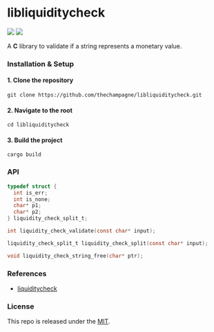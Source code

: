 # libliquiditycheck

[![](https://img.shields.io/github/v/tag/thechampagne/libliquiditycheck?label=version)](https://github.com/thechampagne/libliquiditycheck/releases/latest) [![](https://img.shields.io/github/license/thechampagne/libliquiditycheck)](https://github.com/thechampagne/libliquiditycheck/blob/main/LICENSE)

A **C** library to validate if a string represents a monetary value.

### Installation & Setup

#### 1. Clone the repository
```
git clone https://github.com/thechampagne/libliquiditycheck.git
```
#### 2. Navigate to the root
```
cd libliquiditycheck
```
#### 3. Build the project
```
cargo build
```

### API

```c
typedef struct {
  int is_err;
  int is_none;
  char* p1;
  char* p2;
} liquidity_check_split_t;

int liquidity_check_validate(const char* input);

liquidity_check_split_t liquidity_check_split(const char* input);

void liquidity_check_string_free(char* ptr);
```

### References
 - [liquiditycheck](https://github.com/b3nj5m1n/liquidity_check)

### License

This repo is released under the [MIT](https://github.com/thechampagne/libliquiditycheck/blob/main/LICENSE).
